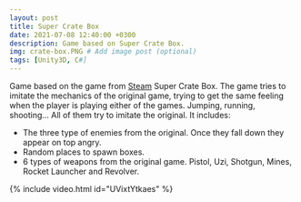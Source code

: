 ```yaml
---
layout: post
title: Super Crate Box
date: 2021-07-08 12:40:00 +0300
description: Game based on Super Crate Box.
img: crate-box.PNG # Add image post (optional)
tags: [Unity3D, C#]
---
```


Game based on the game from <a href="https://store.steampowered.com/app/212800/Super_Crate_Box/">Steam</a> Super Crate Box. The game tries to imitate the mechanics of the original game, trying to get the same feeling when the player is playing either of the games. Jumping, running, shooting... All of them try to imitate the original. It includes:

* The three type of enemies from the original. Once they fall down they appear on top angry.
* Random places to spawn boxes.
* 6 types of weapons from the original game. Pistol, Uzi, Shotgun, Mines, Rocket Launcher and Revolver.


{% include video.html id="UVixtYtkaes" %}
